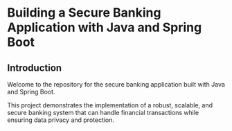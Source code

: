 # Building a Secure Banking Application with Java and Spring Boot

## Introduction 

Welcome to the repository for the secure banking application
built with Java and Spring 
Boot. 

This project
demonstrates the implementation 
of a robust, scalable, and 
secure banking system that can 
handle financial transactions 
while ensuring data privacy 
and protection.